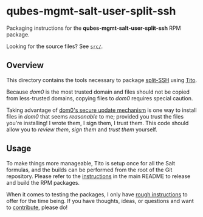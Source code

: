 qubes-mgmt-salt-user-split-ssh
==============================

Packaging instructions for the **qubes-mgmt-salt-user-split-ssh** RPM package.

Looking for the source files? See [`src/`][src].

  [src]: ./src/

Overview
--------

This directory contains the tools necessary to package [split-SSH][src] using [Tito][tito].

Because _dom0_ is the most trusted domain and files should not be copied from less-trusted domains, copying files to _dom0_ requires special caution.

Taking advantage of [dom0's secure update mechanism][secure-updates] is one way to install files in _dom0_ that seems _reasonable_ to me; provided you trust the files you're installing! I wrote them, I sign them, I trust them. This code should allow you to _review them_, _sign them_ and _trust them_ yourself.

  [tito]: https://github.com/rpm-software-management/tito
  [secure-updates]: https://www.qubes-os.org/doc/dom0-secure-updates

Usage
-----

To make things more manageable, Tito is setup once for all the Salt formulas, and the builds can be performed from the root of the Git repository. Please refer to the [instructions][release] in the main README to release and build the RPM packages.

When it comes to testing the packages, I only have [rough instructions][testing-plan] to offer for the time being. If you have thoughts, ideas, or questions and want to [contribute][contributing], please do!

  [release]: https://github.com/gonzalo-bulnes/qubes-mgmt-salt-user#development
  [testing-plan]: https://github.com/gonzalo-bulnes/qubes-mgmt-salt-user/pull/3#issuecomment-778722564
  [contributing]: https://github.com/gonzalo-bulnes/qubes-mgmt-salt-user/blob/main/CONTRIBUTING.md
